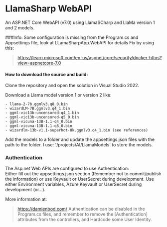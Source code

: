 # LlamaSharp WebAPI
An ASP.NET Core WebAPI (v7.0) using LlamaSCharp and LlaMa version 1 and 2 models.


###Info:
Some  configuration is missing from the Program.cs and Appsettings file, look at LLamaSharpApp.WebAPI for details
Fix by using this: 
> https://learn.microsoft.com/en-us/aspnet/core/security/docker-https?view=aspnetcore-7.0


#### How to download the source and build:
Clone the repository and open the solution in Visual Studio 2022.

Download a Llama model version 1 or version 2 like: 

```
- llama-2-7b.ggmlv3.q8_0.bin
- wizardLM-7B.ggmlv3.q4_1.bin
- ggml-vic13b-uncensored-q4_1.bin
- ggml-vic13b-uncensored-q5_0.bin
- ggml-vicuna-13B-1.1-q4_0.bin
- ggml-vicuna-13B-1.1-q8_0.bin
- wizardlm-13b-v1.1-superhot-8k.ggmlv3.q4_1.bin (see references)
```

Add the models to a folder and update the appsettings.json files with the path to the folder.
I use: '/projects/AI/LlamaModels' to store the models.


### Authentication
The Asp.net Web APIs are configured to use Authentication:  
Either fill out the appsettings.json section (Remember not to commit/publish the information) or use Keyvault or UserSecret during development.
Use either Environment variables, Azure Keyvault or UserSecret during development (or...).

More information at: 
> https://damienbod.com/
Authentication can be disabled in the Program.cs files, and remember to remove the [Authentication] attributes from the controllers, and Hardcode some User Identity. 

